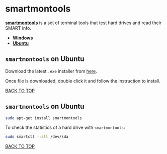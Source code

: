 smartmontools
=============
[**smartmontools**](https://help.ubuntu.com/community/Smartmontools) is a set of terminal tools that test hard drives and read their SMART info.

* [**Windows**](#smartmontools-on-windows)
* [**Ubuntu**](#smartmontools-on-ubuntu)

## `smartmontools` on Ubuntu
Download the latest `.exe` installer from [here](https://sourceforge.net/projects/smartmontools/files/smartmontools).

Once file is downloaded, double click it and follow the instruction to install.

[BACK TO TOP](https://github.com/ctrl-alt-del/devenv/tree/master/util)



## `smartmontools` on Ubuntu
```sh
sudo apt-get install smartmontools
```

To check the statistics of a hard drive with `smartmontools`:
```sh
sudo smartctl --all /dev/sda
```
[BACK TO TOP](https://github.com/ctrl-alt-del/devenv/tree/master/util)
